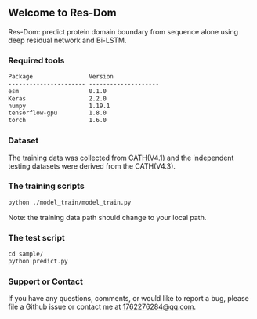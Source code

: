 ## Welcome to Res-Dom

Res-Dom: predict protein domain boundary from sequence alone using deep residual network and Bi-LSTM.

### Required tools


```markdown
Package                Version             
---------------------- --------------------
esm                    0.1.0               
Keras                  2.2.0               
numpy                  1.19.1              
tensorflow-gpu         1.8.0               
torch                  1.6.0 
```


### Dataset

The training data was collected from CATH(V4.1) and the independent testing datasets were derived from the CATH(V4.3).

### The training scripts

```markdown
python ./model_train/model_train.py
```
Note: the training data path should change to your local path.

### The test script

```markdown
cd sample/
python predict.py
```

### Support or Contact

If you have any questions, comments, or would like to report a bug, please file a Github issue or contact me at 1762276284@qq.com.

